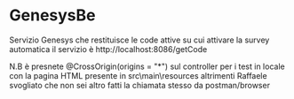 # GenesysBe
 Servizio Genesys che restituisce le code attive su cui attivare la survey automatica
 il servizio è http://localhost:8086/getCode

 N.B è presnete @CrossOrigin(origins = "*") sul controller per i test in locale con la pagina HTML presente in src\main\resources altrimenti Raffaele svogliato che non sei altro fatti la chiamata stesso da postman/browser
 
